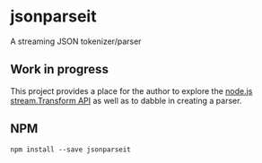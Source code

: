jsonparseit
===========

A streaming JSON tokenizer/parser

## Work in progress
This project provides a place for the author to explore the [node.js stream.Transform API](http://nodejs.org/api/stream.html#stream_class_stream_transform) as well as to dabble in creating a parser.

## NPM
`npm install --save jsonparseit`
